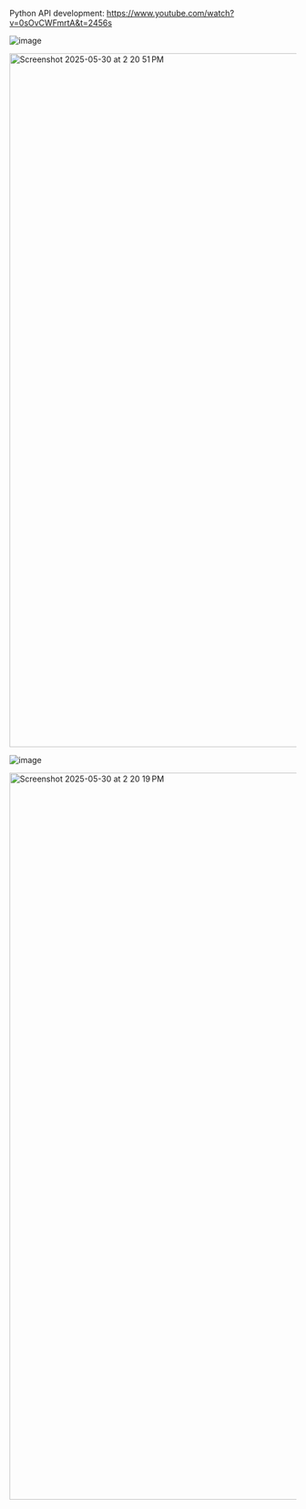 
Python API development: https://www.youtube.com/watch?v=0sOvCWFmrtA&t=2456s

![image](https://github.com/user-attachments/assets/eac86e03-aac5-4740-98c4-7ec2ad3d5da3)

<img width="1216" alt="Screenshot 2025-05-30 at 2 20 51 PM" src="https://github.com/user-attachments/assets/eef15412-27e6-454d-9d8e-79f5168e1d06" />

![image](https://github.com/user-attachments/assets/af54b91a-eaf6-49d4-9694-730a2369d580)


<img width="1274" alt="Screenshot 2025-05-30 at 2 20 19 PM" src="https://github.com/user-attachments/assets/189f4a5d-9cfb-4398-ae26-f5d391d3b580" />
